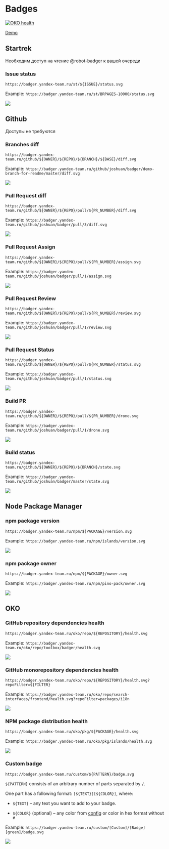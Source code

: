 # Badges

[![OKO health](https://oko.yandex-team.ru/badges/repo.svg?repoName=frontend/services/badger&vcs=arc)](https://oko.yandex-team.ru/repo/search-interfaces/frontend?repoFilter=services/badger)

[Demo](https://badger.yandex-team.ru/demo)

## Startrek

Необходим доступ на чтение @robot-badger к вашей очереди

### Issue status

```
https://badger.yandex-team.ru/st/${ISSUE}/status.svg
```

Example: ```https://badger.yandex-team.ru/st/BRPAGES-10000/status.svg```

![](https://badger.yandex-team.ru/st/BRPAGES-10000/status.svg)

## Github

Доступы не требуются

### Branches diff

```
https://badger.yandex-team.ru/github/${OWNER}/${REPO}/${BRANCH}/${BASE}/diff.svg
```

Example: ```https://badger.yandex-team.ru/github/joshuan/badger/demo-branch-for-readme/master/diff.svg```

![](https://badger.yandex-team.ru/github/joshuan/badger/demo-branch-for-readme/master/diff.svg)

### Pull Request diff

```
https://badger.yandex-team.ru/github/${OWNER}/${REPO}/pull/${PR_NUMBER}/diff.svg
```

Example: ```https://badger.yandex-team.ru/github/joshuan/badger/pull/3/diff.svg```

![](https://badger.yandex-team.ru/github/joshuan/badger/pull/3/diff.svg)

### Pull Request Assign

```
https://badger.yandex-team.ru/github/${OWNER}/${REPO}/pull/${PR_NUMBER}/assign.svg
```

Example: ```https://badger.yandex-team.ru/github/joshuan/badger/pull/1/assign.svg```

![](https://badger.yandex-team.ru/github/joshuan/badger/pull/3/assign.svg)

### Pull Request Review

```
https://badger.yandex-team.ru/github/${OWNER}/${REPO}/pull/${PR_NUMBER}/review.svg
```

Example: ```https://badger.yandex-team.ru/github/joshuan/badger/pull/1/review.svg```

![](https://badger.yandex-team.ru/github/joshuan/badger/pull/3/review.svg)

### Pull Request Status

```
https://badger.yandex-team.ru/github/${OWNER}/${REPO}/pull/${PR_NUMBER}/status.svg
```

Example: ```https://badger.yandex-team.ru/github/joshuan/badger/pull/1/status.svg```

![](https://badger.yandex-team.ru/github/joshuan/badger/pull/3/status.svg)

### Build PR

```
https://badger.yandex-team.ru/github/${OWNER}/${REPO}/pull/${PR_NUMBER}/drone.svg
```

Example: ```https://badger.yandex-team.ru/github/joshuan/badger/pull/1/drone.svg```

![](https://badger.yandex-team.ru/github/joshuan/badger/pull/1/drone.svg)

### Build status

```
https://badger.yandex-team.ru/github/${OWNER}/${REPO}/${BRANCH}/state.svg
```

Example: ```https://badger.yandex-team.ru/github/joshuan/badger/master/state.svg```

![](https://badger.yandex-team.ru/github/joshuan/badger/master/state.svg)

## Node Package Manager

### npm package version

```
https://badger.yandex-team.ru/npm/${PACKAGE}/version.svg
```

Example: ```https://badger.yandex-team.ru/npm/islands/version.svg```

![](https://badger.yandex-team.ru/npm/islands/version.svg)

### npm package owner

```
https://badger.yandex-team.ru/npm/${PACKAGE}/owner.svg
```

Example: ```https://badger.yandex-team.ru/npm/pino-pack/owner.svg```

![](https://badger.yandex-team.ru/npm/pino-pack/owner.svg)

## OKO

### GitHub repository dependencies health

```
https://badger.yandex-team.ru/oko/repo/${REPOSITORY}/health.svg
```

Example: ```https://badger.yandex-team.ru/oko/repo/toolbox/badger/health.svg```

![](https://badger.yandex-team.ru/oko/repo/toolbox/badger/health.svg)

### GitHub monorepository dependencies health

```
https://badger.yandex-team.ru/oko/repo/${REPOSITORY}/health.svg?repoFilter=${FILTER}
```

Example: ```https://badger.yandex-team.ru/oko/repo/search-interfaces/frontend/health.svg?repoFilter=packages/i18n```

![](https://badger.yandex-team.ru/oko/repo/search-interfaces/frontend/health.svg?repoFilter=packages/i18n)

### NPM package distribution health

```
https://badger.yandex-team.ru/oko/pkg/${PACKAGE}/health.svg
```

Example: ```https://badger.yandex-team.ru/oko/pkg/islands/health.svg```

![](https://badger.yandex-team.ru/oko/pkg/islands/health.svg)

### Custom badge

```
https://badger.yandex-team.ru/custom/${PATTERN}/badge.svg
```

`${PATTERN}` consists of an arbitrary number of parts separated by `/`.

One part has a following format: `[${TEXT}][${COLOR}]`, where:

* `${TEXT}` – any text you want to add to your badge.

* `${COLOR}` (optional) – any color from [config](https://github.yandex-team.ru/toolbox/badger/blob/master/configs/defaults.js#L43) or color in hex format without `#`

Example: ```https://badger.yandex-team.ru/custom/[Custom]/[Badge][green]/badge.svg```

![](https://badger.yandex-team.ru/custom/[Custom]/[Badge][green]/badge.svg)
